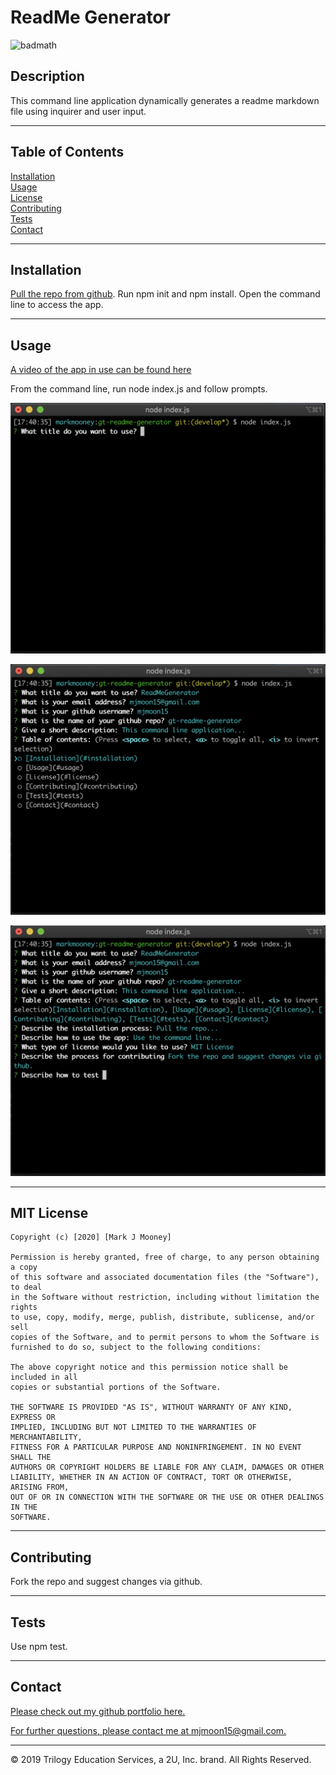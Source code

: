 
  # ReadMe Generator
  
  ![badmath](https://img.shields.io/github/forks/mjmoon15/gt-readme-generator?style=social)
  
  ## Description
  
  This command line application dynamically generates a readme markdown file using inquirer and user input.
  
  ---
  
  ## Table of Contents 

  [Installation](#installation)  
  [Usage](#usage)  
  [License](#license)  
  [Contributing](#contributing)  
  [Tests](#tests)  
  [Contact](#contact)
  
  ---

  ## Installation 

  
  [Pull the repo from github](https://github.com/mjmoon15/gt-readme-generator). Run npm init and npm install. Open the command line to access the app.
  
  ---

  ## Usage

  [A video of the app in use can be found here](https://drive.google.com/file/d/1neI8RcPHzu2UM5fuQWZ7lkSA-QM51OGK/view?usp=sharing)
  
  From the command line, run node index.js and follow prompts. 

  ![readme generator 1](assets/readme_generator_screenshot_1.png "Initial prompts in command line")

  ![readme generator 2](assets/readme_generator_screenshot_2.png "Selecting multiple options in the table of contents list")

  ![readme generator 3](assets/readme_generator_screenshot_3.png "Final prompts")


  
  ---

  ## MIT License

    Copyright (c) [2020] [Mark J Mooney]

    Permission is hereby granted, free of charge, to any person obtaining a copy
    of this software and associated documentation files (the "Software"), to deal
    in the Software without restriction, including without limitation the rights
    to use, copy, modify, merge, publish, distribute, sublicense, and/or sell
    copies of the Software, and to permit persons to whom the Software is
    furnished to do so, subject to the following conditions:

    The above copyright notice and this permission notice shall be included in all
    copies or substantial portions of the Software.

    THE SOFTWARE IS PROVIDED "AS IS", WITHOUT WARRANTY OF ANY KIND, EXPRESS OR
    IMPLIED, INCLUDING BUT NOT LIMITED TO THE WARRANTIES OF MERCHANTABILITY,
    FITNESS FOR A PARTICULAR PURPOSE AND NONINFRINGEMENT. IN NO EVENT SHALL THE
    AUTHORS OR COPYRIGHT HOLDERS BE LIABLE FOR ANY CLAIM, DAMAGES OR OTHER
    LIABILITY, WHETHER IN AN ACTION OF CONTRACT, TORT OR OTHERWISE, ARISING FROM,
    OUT OF OR IN CONNECTION WITH THE SOFTWARE OR THE USE OR OTHER DEALINGS IN THE
    SOFTWARE.
  
  ---

  ## Contributing
  
  Fork the repo and suggest changes via github.
  
  ---

  ## Tests
  
  Use npm test.
  
  ---

  ## Contact

  [Please check out my github portfolio here.](https://github.com/mjmoon15)
  

  [For further questions, please contact me at mjmoon15@gmail.com.](mailto:mjmoon15@gmail.com) 
  
  ---
  © 2019 Trilogy Education Services, a 2U, Inc. brand. All Rights Reserved.

